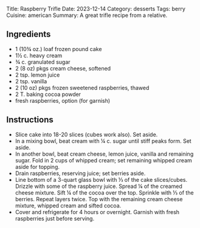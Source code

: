 Title: Raspberry Trifle
Date: 2023-12-14
Category: desserts
Tags: berry
Cuisine: american
Summary: A great trifle recipe from a relative.

## Ingredients

* 1 (10¾ oz.) loaf frozen pound cake
* 1½ c. heavy cream
* ¾ c. granulated sugar
* 2 (8 oz) pkgs cream cheese, softened
* 2 tsp. lemon juice
* 2 tsp. vanilla
* 2 (10 oz) pkgs frozen sweetened raspberries, thawed
* 2 T. baking cocoa powder
* fresh raspberries, option (for garnish)

## Instructions

* Slice cake into 18-20 slices (cubes work also). Set aside.
* In a mixing bowl, beat cream with ¼ c. sugar until stiff peaks form.  Set
  aside.
* In another bowl, beat cream cheese, lemon juice, vanilla and remaining
  sugar.  Fold in 2 cups of whipped cream; set remaining whipped cream aside
  for topping.
* Drain raspberries, reserving juice; set berries aside.
* Line bottom of a 3-quart glass bowl with ⅓ of the cake slices/cubes.
  Drizzle with some of the raspberry juice. Spread ¼ of the creamed cheese
  mixture. Sift ¼ of the cocoa over the top. Sprinkle with ⅓ of the berries.
  Repeat layers twice. Top with the remaining cream cheese mixture, whipped
  cream and sifted cocoa.
* Cover and refrigerate for 4 hours or overnight. Garnish with fresh
  raspberries just before serving.